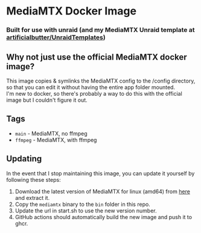 # MediaMTX Docker Image
### Built for use with unraid (and my MediaMTX Unraid template at [artificialbutter/UnraidTemplates](https://github.com/artificialbutter/UnraidTemplates/blob/main/mediamtx.xml))

## Why not just use the official MediaMTX docker image?
This image copies & symlinks the MediaMTX config to the /config directory, so that you can edit it without having the entire app folder mounted. <br>
I'm new to docker, so there's probably a way to do this with the official image but I couldn't figure it out.

## Tags
- `main` - MediaMTX, no ffmpeg
- `ffmpeg` - MediaMTX, with ffmpeg

## Updating
In the event that I stop maintaining this image, you can update it yourself by following these steps:
1. Download the latest version of MediaMTX for linux (amd64) from [here](https://github.com/bluenviron/mediamtx/releases) and extract it.
2. Copy the `mediamtx` binary to the `bin` folder in this repo.
3. Update the url in start.sh to use the new version number.
4. GitHub actions should automatically build the new image and push it to ghcr.
